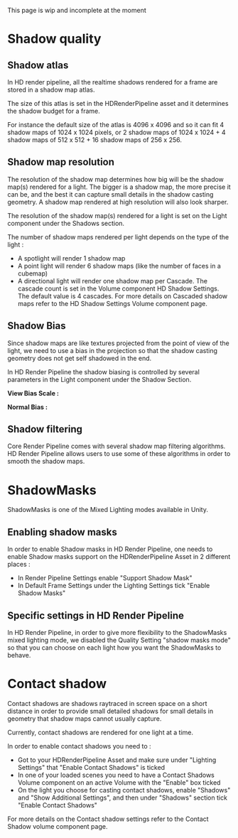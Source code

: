 This page is wip and incomplete at the moment

# Shadow quality

## Shadow atlas

In HD render pipeline, all the realtime shadows rendered for a frame are stored in a shadow map atlas.

The size of this atlas is set in the HDRenderPipeline asset and it determines the shadow budget for a frame.

For instance the default size of the atlas is 4096 x 4096 and so it can fit 4 shadow maps of 1024 x 1024 pixels, or 2 shadow maps of 1024 x 1024 + 4 shadow maps of 512 x 512 + 16 shadow maps of 256 x 256.

## Shadow map resolution

The resolution of the shadow map determines how big will be the shadow map(s) rendered for a light. The bigger is a shadow map, the more precise it can be, and the best it can capture small details in the shadow casting geometry. A shadow map rendered at high resolution will also look sharper.

The resolution of the shadow map(s) rendered for a light is set on the Light component under the Shadows section.

The number of shadow maps rendered per light depends on the type of the light :

- A spotlight will render 1 shadow map
- A point light will render 6 shadow maps (like the number of faces in a cubemap)
- A directional light will render one shadow map per Cascade. The cascade count is set in the Volume component HD Shadow Settings. The default value is 4 cascades. For more details on Cascaded shadow maps refer to the HD Shadow Settings Volume component page.

## Shadow Bias

Since shadow maps are like textures projected from the point of view of the light, we need to use a bias in the projection so that the shadow casting geometry does not get self shadowed in the end.

In HD Render Pipeline the shadow biasing is controlled by several parameters in the Light component under the Shadow Section.

**View Bias Scale :**

**Normal Bias :**

## Shadow filtering

Core Render Pipeline comes with several shadow map filtering algorithms. HD Render Pipeline allows users to use some of these algorithms in order to smooth the shadow maps.



# ShadowMasks

ShadowMasks is one of the Mixed Lighting modes available in Unity.

## Enabling shadow masks

In order to enable Shadow masks in HD Render Pipeline, one needs to enable Shadow masks support on the HDRenderPipeline Asset in 2 different places :

- In Render Pipeline Settings enable "Support Shadow Mask"
- In Default Frame Settings under the Lighting Settings tick "Enable Shadow Masks"

## Specific settings in HD Render Pipeline

In HD Render Pipeline, in order to give more flexibility to the ShadowMasks mixed lighting mode, we disabled the Quality Setting "shadow masks mode" so that you can choose on each light how you want the ShadowMasks to behave.

# Contact shadow

Contact shadows are shadows raytraced in screen space on a short distance in order to provide small detailed shadows for small details in geometry that shadow maps cannot usually capture.

Currently, contact shadows are rendered for one light at a time.

In order to enable contact shadows you need to :

- Got to your HDRenderPipeline Asset and make sure under "Lighting Settings" that "Enable Contact Shadows" is ticked
- In one of your loaded scenes you need to have a Contact Shadows Volume component on an active Volume with the "Enable" box ticked
- On the light you choose for casting contact shadows, enable "Shadows" and "Show Additional Settings", and then under "Shadows" section tick "Enable Contact Shadows"

For more details on the Contact shadow settings refer to the Contact Shadow volume component page.